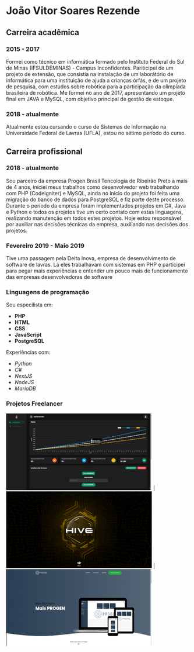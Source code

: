 # João Vitor Soares Rezende

## Carreira acadêmica

### 2015 - 2017
Formei como técnico em informática formado pelo Instituto Federal do Sul de Minas (IFSULDEMINAS) - Campus Inconfidentes. Pariticipei de um projeto de extensão, que consistia na instalação de um laborátório de informática para uma instituição de ajuda a crianças órfás, e de um projeto de pesquisa, com estudos sobre robótica para a participação da olimpíada brasileira de robótica. Me formei no ano de 2017, apresentando um projeto final em JAVA e MySQL, com objetivo principal de gestão de estoque.

### 2018 - atualmente
Atualmente estou cursando o curso de Sistemas de Informação na Universidade Federal de Lavras (UFLA), estou no sétimo período do curso.

## Carreira profissional

### 2018 - atualmente
Sou parceiro da empresa Progen Brasil Tencologia de Ribeirão Preto a mais de 4 anos, iníciei meus trabalhos como desenvolvedor web trabalhando com PHP (Codeigniter) e MySQL, ainda no início do projeto foi feita uma migração do banco de dados para PostgreSQL e fiz parte deste processo. Durante o período da empresa foram implementados projetos em C#, Java e Python e todos os projetos tive um certo contato com estas linguagens, realizando manutenção em todos estes projetos.
Hoje estou responsável por auxiliar nas decisões técnicas da empresa, auxiliando nas decisões dos projetos.

### Fevereiro 2019 - Maio 2019
Tive uma passagem pela Delta Inova, empresa de desenvolvimento de software de lavras. Lá eles trabalhavam com sistemas em PHP e participei para pegar mais experiẽncias e entender um pouco mais de funcionamento das empresas desenvolvedoras de software

### Linguagens de programação

Sou especilista em:
 - **PHP**
 - **HTML**
 - **CSS**
 - **JavaScript**
 - **PostgreSQL**
 
Experiências com: 
 - *Python*
 - *C#*
 - *NextJS*
 - *NodeJS*
 - *MariaDB*
 
### Projetos Freelancer

![LeagueScores](/leaguescores.png) | ![Hive Bookings](/hivebookings.png) | ![ProgenBR](/progenbr.png)
